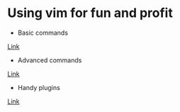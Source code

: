 Using __vim__ for fun and profit
================================

* Basic commands

[Link](http://somewhere/)

* Advanced commands

[Link](http://somewhere/)

* Handy plugins

[Link](http://somewhere/)

